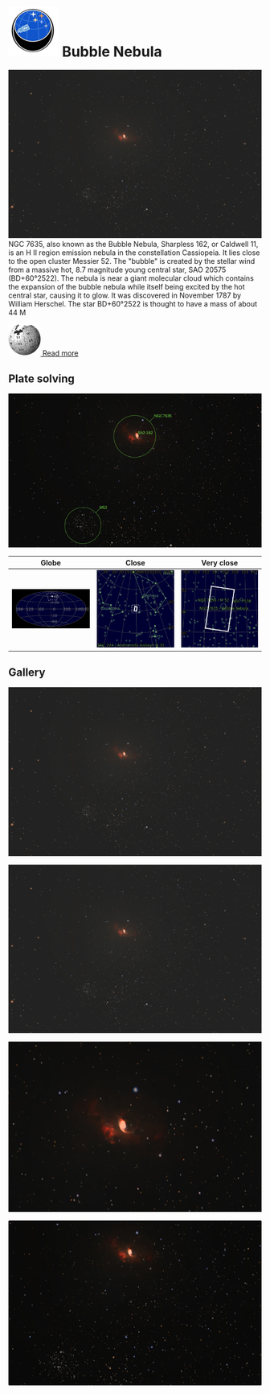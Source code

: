 # ![](..//Imaging//Common/pyl-tiny.png) Bubble Nebula
![IMG](..//Imaging//HD/Bubble_Nebula+00+co.jpg)
NGC 7635, also known as the Bubble Nebula, Sharpless 162, or Caldwell 11, is an H II region emission nebula in the constellation Cassiopeia. It lies close to the open cluster Messier 52. The "bubble" is created by the stellar wind from a massive hot, 8.7 magnitude young central star, SAO 20575 (BD+60°2522). The nebula is near a giant molecular cloud which contains the expansion of the bubble nebula while itself being excited by the hot central star, causing it to glow. It was discovered in November 1787 by William Herschel. The star BD+60°2522 is thought to have a mass of about 44 M

[![](..//Imaging//Common/Wikipedia.png) Read more](https://en.wikipedia.org/wiki/Bubble_Nebula)
## Plate solving 


![IMG](..//Imaging//HD/Bubble_Nebula_Annotated.jpg)


| Globe | Close | Very close |
| ----- | ----- | ----- |
|![IMG](..//Imaging//HD/Bubble_Nebula_Globe.jpg) |![IMG](..//Imaging//HD/Bubble_Nebula_Close.jpg) |![IMG](..//Imaging//HD/Bubble_Nebula_Closer.jpg) |

## Gallery
![IMG](..//Imaging//HD/Bubble_Nebula+00+co.jpg) 

![IMG](..//Imaging//HD/Bubble_Nebula+01+co.jpg) 

![IMG](..//Imaging//HD/Bubble_Nebula+02+co.jpg) 

![IMG](..//Imaging//HD/Bubble_Nebula+03+co.jpg) 

